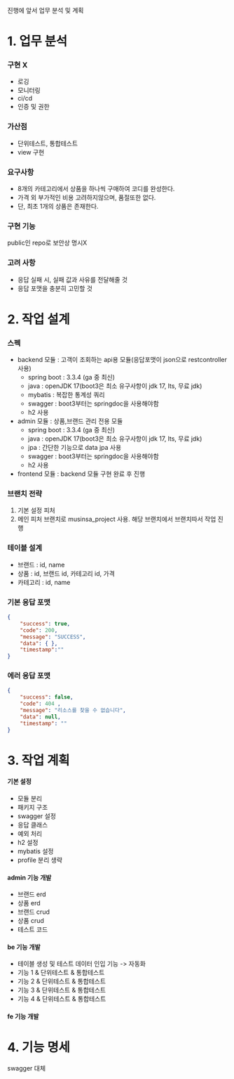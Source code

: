 진행에 앞서 업무 분석 및 계획

# 1. 업무 분석

### 구현 X
- 로깅
- 모니터링
- ci/cd
- 인증 및 권한

### 가산점

- 단위테스트, 통합테스트
- view 구현

### 요구사항
- 8개의 카테고리에서 상품을 하나씩 구매하여 코디를 완성한다.
- 가격 외 부가적인 비용 고려하지않으며, 품절또한 없다. 
- 단, 최초 1개의 상품은 존재한다.

### 구현 기능
public인 repo로 보안상 명시X

### 고려 사항
- 응답 실패 시, 실패 값과 사유를 전달해줄 것
- 응답 포맷을 충분히 고민할 것

# 2. 작업 설계

### 스펙
- backend 모듈 : 고객이 조회하는 api용 모듈(응답포맷이 json으로 restcontroller 사용)
  - spring boot : 3.3.4 (ga 중 최신)
  - java : openJDK 17(boot3은 최소 유구사항이 jdk 17, lts, 무료 jdk)
  - mybatis : 복잡한 통계성 쿼리
  - swagger : boot3부터는 springdoc을 사용해야함
  - h2 사용
- admin 모듈 : 상품,브랜드 관리 전용 모듈
  - spring boot : 3.3.4 (ga 중 최신)
  - java : openJDK 17(boot3은 최소 유구사항이 jdk 17, lts, 무료 jdk)
  - jpa : 간단한 기능으로 data jpa 사용
  - swagger : boot3부터는 springdoc을 사용해야함
  - h2 사용
- frontend 모듈 : backend 모듈 구현 완료 후 진행 

### 브랜치 전략
1. 기본 설정 피처
2. 메인 피처 브랜치로 musinsa_project 사용. 해당 브랜치에서 브랜치따서 작업 진행

### 테이블 설계
- 브랜드 : id, name
- 상품 : id, 브랜드 id, 카테고리 id, 가격
- 카테고리 : id, name

### 기본 응답 포맷
```json
{
    "success": true,
    "code": 200,
    "message": "SUCCESS",
    "data": { },
    "timestamp":""
}
```
### 에러 응답 포맷
```json
{
    "success": false,
    "code": 404 ,
    "message": "리소스를 찾을 수 없습니다",
    "data": null,
    "timestamp": ""
}
```

# 3. 작업 계획

#### 기본 설정
- 모듈 분리
- 패키지 구조
- swagger 설정
- 응답 클래스
- 예외 처리
- h2 설정
- mybatis 설정
- profile 분리 생략
#### admin 기능 개발
- 브랜드 erd
- 상품 erd
- 브랜드 crud
- 상품 crud
- 테스트 코드
#### be 기능 개발
- 테이블 생성 및 테스트 데이터 인입 기능 -> 자동화
- 기능 1 & 단위테스트 & 통합테스트
- 기능 2 & 단위테스트 & 통합테스트
- 기능 3 & 단위테스트 & 통합테스트
- 기능 4 & 단위테스트 & 통합테스트
#### fe 기능 개발

# 4. 기능 명세
swagger 대체